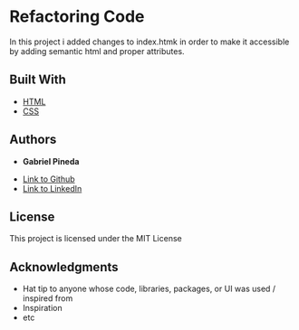 # Refactoring Code

In this project i added changes to index.htmk in order to make it accessible by adding semantic html and proper attributes.

## Built With

* [HTML](https://developer.mozilla.org/en-US/docs/Web/HTML)
* [CSS](https://developer.mozilla.org/en-US/docs/Web/CSS)

## Authors

* **Gabriel Pineda** 

- [Link to Github](https://github.com/GabrielPineda808)
- [Link to LinkedIn](https://www.linkedin.com/in/gabriel-pineda-a94535195/)

## License

This project is licensed under the MIT License 

## Acknowledgments

* Hat tip to anyone whose code, libraries, packages, or UI was used  / inspired from
* Inspiration
* etc
